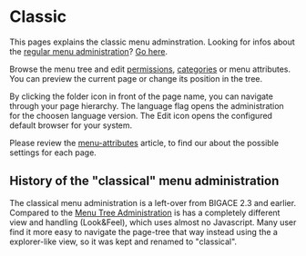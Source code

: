 # Classic

This pages explains the classic menu adminstration. Looking for infos about the [regular menu administration](bigace/manual/menutree)? [Go here](bigace/manual/menutree).

Browse the menu tree and edit [permissions](bigace/manual/objectrights), [categories](bigace/manual/categoryadmin) or menu attributes. You can preview the current page or change its position in the tree.

By clicking the folder icon in front of the page name, you can navigate through your page hierarchy. The language flag opens the administration for the choosen language version. The Edit icon opens the configured default browser for your system.

Please review the [ menu-attributes](bigace/manual/menuAttributes) article, to find our about the possible settings for each page.

## History of the "classical" menu administration

The classical menu administration is a left-over from BIGACE 2.3 and earlier. Compared to the [Menu Tree Administration](bigace/manual/menutree) is has a completely different view and handling (Look&Feel), which uses almost no Javascript. Many user find it more easy to navigate the page-tree that way instead using the a explorer-like view, so it was kept and renamed to "classical".

